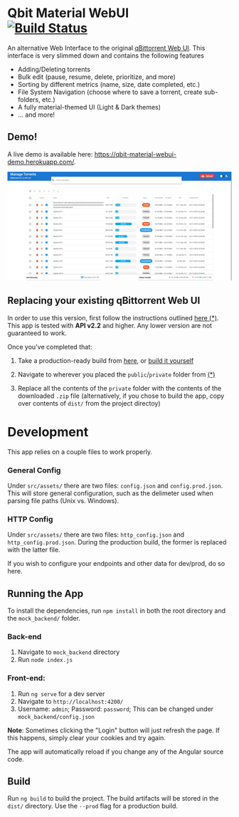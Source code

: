# Qbit Material WebUI <br/>[![Build Status](https://travis-ci.org/bill-ahmed/qbit-material-WebUI.svg?branch=master)](https://travis-ci.org/bill-ahmed/qbit-material-WebUI)

An alternative Web Interface to the original [qBittorrent Web UI](https://github.com/qbittorrent/qBittorrent). This interface is very slimmed down and contains the following features

* Adding/Deleting torrents
* Bulk edit (pause, resume, delete, prioritize, and more)
* Sorting by different metrics (name, size, date completed, etc.)
* File System Navigation (choose where to save a torrent, create sub-folders, etc.)
* A fully material-themed UI (Light & Dark themes)
* ... and more!

## Demo!
A live demo is available here: https://qbit-material-webui-demo.herokuapp.com/.

![Home Page](/builds/images/home_page.jpg)

## Replacing your existing qBittorrent Web UI
In order to use this version, first follow the instructions outlined [here (*)](https://github.com/qbittorrent/qBittorrent/wiki/Alternate-WebUI-usage). This app is tested with **API v2.2** and higher. Any lower version are not guaranteed to work.

Once you've completed that:

1. Take a production-ready build from [here](https://github.com/bill-ahmed/qbit-material-WebUI/releases), or [build it yourself](#build)

2. Navigate to wherever you placed the `public`/`private` folder from [(*)](#replacing-your-existing-qbittorrent-web-ui)


3. Replace all the contents of the `private` folder with the contents of the downloaded `.zip` file (alternatively, if you chose to build the app, copy over contents of `dist/` from the project directoy)


# Development
This app relies on a couple files to work properly.

### General Config
Under `src/assets/` there are two files: `config.json` and `config.prod.json`. This will store general configuration, such as the delimeter used when parsing file paths (Unix vs. Windows).

### HTTP Config
Under `src/assets/` there are two files: `http_config.json` and `http_config.prod.json`. During the production build, the former is replaced with the latter file. 

If you wish to configure your endpoints and other data for dev/prod, do so here.

## Running the App
To install the dependencies, run `npm install` in both the root directory and the `mock_backend/` folder.

### Back-end
1. Navigate to `mock_backend` directory
2. Run `node index.js`

### Front-end:
1. Run `ng serve` for a dev server
2. Navigate to `http://localhost:4200/`
3. Username: `admin`; Password: `password`; This can be changed under `mock_backend/config.json`

**Note**: Sometimes clicking the "Login" button will just refresh the page. If this happens, simply clear your cookies and try again.

The app will automatically reload if you change any of the Angular source code.

## Build

Run `ng build` to build the project. The build artifacts will be stored in the `dist/` directory. Use the `--prod` flag for a production build.

